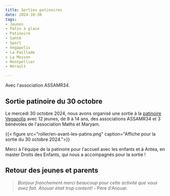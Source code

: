 ```yaml
---
title: Sorties patinoires
date: 2024-10-30
tags:
- Jeunes
- Patin à glace
- Patinoire
- Santé
- Sport
- Vegapolis
- La Paillade
- La Mosson
- Montpellier
- Herault

---
```


Avec l'association ASSAMR34.

<!--more-->

## Sortie patinoire du 30 octobre

Le mercedi 30 octobre 2024, nous avons organisé une sortie à la [patinoire Vegapolis](https://www.vegapolis.fr/) avec 12 jeunes, de 8 à 14 ans, des associations ASSAMR34 et 3 bénévoles de l'association Maths et Maryam. 

{{< figure src="roller/en-avant-les-patins.png" caption="Affiche pour la sortie du 30 octobre 2024.">}} 

Merci à l'équipe de la patinoire pour l'accueil avec les enfants et à Antea, en master Droits des Enfants, qui nous a accompagnés pour la sortie !

## Retour des jeunes et parents

> _Bonjour franchement merci beaucoup pour cette activité que vous avez fait. Anouar était trop content!_ - Père d'Anouar.